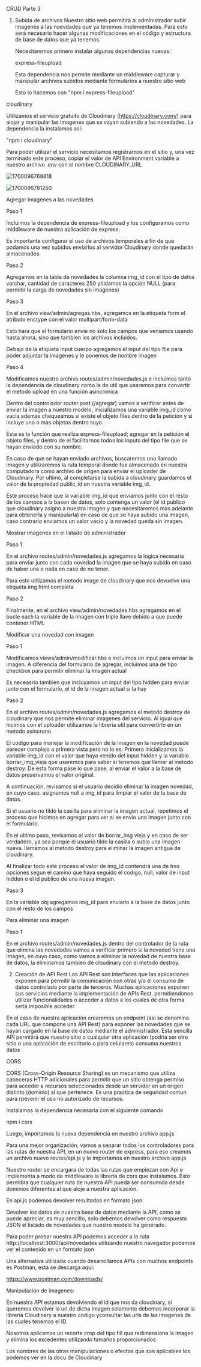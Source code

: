 CRUD Parte 3

1. Subida de archivos
   Nuestro sitio web permitirá al administrador subir imagenes a las noevdades que ya tenemos implementadas. Para esto será necesario hacer algunas modificaciones en el código y estructura de base de datos que ya tenemos.

   Necesitaremos primero instalar algunas dependencias nuevas:

   express-fileupload

   Esta dependencia nos permite mediante un middleware capturar y manipular archivos subidos mediante formularios a nuestro sitio web

   Esto lo hacemos con "npm i express-fileupload"

cloudinary

Utilizamos el servicio gratuito de Cloudinary (https://cloudinary.com/) para alojar y manipular las imagenes que se vayan subiendo a las novedades. La dependencia la instalamos así:

"npm i cloudinary"

Para poder utilizar el servicio necesitamos registrarnos en el sitio y, una vez terminado este proceso, copiar el valor de API Environment variable a nuestro archivo .env con el nombre CLOUDINARY_URL

![1700096768818](image/resumen/1700096768818.png)

![1700096781250](image/resumen/1700096781250.png)

Agregar imagenes a las novedades

Paso 1

Incluimos la dependencia de express-fileupload y los configuramos como middleware de nuestra aplicación de express.

Es importante configurar el uso de archivos temporales a fin de que podamos una vez subidos enviarlos al servidor Cloudinary donde quedarán almacenados

Paso 2

Agregamos en la tabla de novedades la columna img_id con el tipo de datos varchar, cantidad de caracteres 250 ytildamos la opción NULL (para permitir la carga de novedades sin imagenes)

Paso 3

En el archivo view/admin/agregas.hbs, agregamos en la etiqueta form el atributo enctype con el valor multipart/form-data

Esto hara que el formulario envie no solo los campos que veniamos usando hasta ahora, sino que tambien los archivos incluidos.

Debajo de la etiqueta input cuerpo agregamos el input del tipo file para poder adjuntar la imagenes y le ponemos de nombre imagen

Paso 4

Modificamos nuestro archivo routes/admin/novedades.js e incluimos tanto la dependencia de cloudinary como la de util que usaremos para convertir el metodo upload en una función asincronica

Dentro del controlador router.post (/agregar) vamos a verificar antes de enviar la imagen a nuestro modelo, inicializamos una variable img_id como vacía ademas chequeamos si existe el objeto files dentro de la petición y si incluye uno o mas objetos dentro suyo.

Esta es la función que realiza express-fileupload; agregar en la petición el objeto files, y dentro de el facilitarnos todos los inputs del tipo file que se hayan enviado con su nombre.

En caso de que se hayan enviado archivos, buscaremos uno llamado imagen y utilizaremos la ruta temporal donde fue almacenado en nuestra computadora como archivo de origen para enviar el uploader de Cloudinary. Por ultimo, al completarse la subida a cloudinary guardamos el valor de la propiedad public_id en nuestra variable img_id.

Este proceso hace que la variable img_id que enviamos junto con el resto de los campos a la basen de datos, solo contenga un valor (el id publico que cloudinary asigno a nuestra imagen y que necesitaremos mas adelante para obtenerla y manipularla) en caso de que se haya subido una imagen, caso contrario enviamos un valor vacio y la novedad queda sin imagen.

Mostrar imagenes en el listado de administrador

Paso 1

En el archivo routes/admin/novedades.js agregamos la logica necesaria para enviar junto con cada novedad la imagen que se haya subido en caso de haber una o nada en caso de no tener.

Para esto utilizamos el metodo image de cloudinary que nos devuelve una etiqueta img html completa

Paso 2

Finalmente, en el archivo view/admin/novedades.hbs agregamos en el bucle each la variable de la imagen con triple llave debido a que puede contener HTML

Modificar una novedad con imagen

Paso 1

Modificamos views/admin/modificar.hbs e incluimos un input para enviar la imagen. A diferencia del formulario de agregar, incluimos una de tipo checkbox para permitir eliminar la imagen actual

Es neceasrio tambien que incluyamos un input del tipo hidden para enviar junto con el formulario, el id de la imagen actual si la hay

Paso 2

En el archivo routes/admin/novedades.js agregamos el metodo destroy de cloudinary que nos permite eliminar imagenes del servicio. Al igual que hicimos con el uploader utilizamos la libreria util para convertirlo en un metodo asincrono

El codigo para manejar la modificación de la imagen en la novedad puede parecer complejo a primera vista pero no lo es. Primero inicializamos la variable img_id con el valor que haya venido del input hidden y la variable borrar_img_vieja que usaremos para saber si tenemos que llamar al metodo destroy. De esta forma pase lo que pase, al enviar el valor a la base de datos preservamos el valor original.

A continuación, revisamos si el usuario decidió eliminar la imagen novedad, en cuyo caso, asignamos null a img_id para limpiar el valor de la base de datos.

Si el usuario no tildó la casilla para eliminar la imagen actual, repetimos el proceso que hicimos en agregar para ver si se envio una imagen junto con el formulario.

En el ultimo paso, revisamos el valor de borrar_img vieja y en caso de ser verdadero, ya sea porque el usuario tildo la casilla o subio una imagen nueva. llamamos al metodo destroy para eliminar la imagen antigua de cloudinary.

Al finalizar todo este proceso el valor de img_id contendrá una de tres opciones segun el camino que haya seguido el codigo, null, valor de input hidden o el id publico de una nueva imagen.

Paso 3

En la variable obj agregamos img_id para enviarlo a la base de datos junto con el resto de los campos

Para eliminar una imagen

Paso 1

En el archivo routes/admin/novedades.js dentro del controlador de la ruta que elimina las novedades vamos a verificar primero si la novedad tiene una imagen, en cuyo caso, como vamos a eliminar la novedad de nuestra base de datos, la eliminamos tambien de cloudinary con el metodo destroy.

2. Creación de API Rest
   Los API Rest son interfaces que las aplicaciones exponen para permitir la comunicación con otras y/o el consumo de datos controlado por parte de terceros.
   Muchas aplicaciones exponen sus servicios mediante la implementación de APIs Rest. permitiendonos utilizar funcionalidades o acceder a datos a los cuales de otra forma sería imposible acceder.

En el caso de nuestra aplicación crearemos un endpoint (asi se denomina cada URL que compone una API Rest) para exponer las novedades que se hayan cargado en la base de datos mediante el administrador. Esta sencilla API permitirá que nuestro sitio o cualquier otra aplicación (podría ser otro sitio o una aplicación de escritorio o para celulares) consuma nuestros datos


CORS

CORS (Cross-Origin Resource Sharing) es un mecanismo que utiliza cabeceras HTTP adicionales para permitir que un sitio obtenga permiso para acceder a recursos seleccionados desde un servidor en un origen distinto (dominio) al que pertenece. Es una practica de seguridad comun para rpevenir el uso no autorizado de recursos.


Instalamos la dependencia necesaria con el siguiente comando

npm i cors

Luego, importamos la nueva dependencia en nuestro archivo app.js

Para una mejor organización, vamos a separar todos los controladores para las rutas de nuestra API, en un nuevo router de express, para eso creamos un archivo nuevo routes/api.js y lo importamos en nuestro archivo app.js

Nuestro router se encargara de todas las rutas que empiezan con Api e implementa a modo de middleware la libreria de cors que instalamos. Esto permitira que cualquier ruta de nuestra API pueda ser consumida desde dominios diferentes al que aloje a nuestra aplicación.

En api.js podemos devolver resultados en formato json.


Devolver los datos de nuestra base de datos mediante la API, como se puede apreciar, es muy sencillo, solo debemos devolver como respuesta JSON el listado de novedades que nuestro modelo ha generado.

Para poder probar nuestra API podemos acceder a la ruta http://localhost:3000/api/novedades utilizando nuestro navegador podemos ver el contenido en un formato json


Una alternativa utilizada cuando desarrollamos APIs con muchos endpoints es Postman, esta se descarga aqui:

https://www.postman.com/downloads/


Manipulación de imagenes:

En nuestra API estamos devolviendo el id que nos da cloudinary, si queremos devolver la url de dicha imagen solamente debemos incorporar la libreria Cloudinary a nuestro codigo yconsultar las urls de las imagenes de las cuales tenemos el ID.

Nosotros aplicamos un recorte crop del tipo fill que redimensiona la imagen y elimina los excedentes utilizando tamaños proporcionados


Los nombres de las otras manipulaciones o efectos que son aplicables los podemos ver en la docu de Cloudinary
